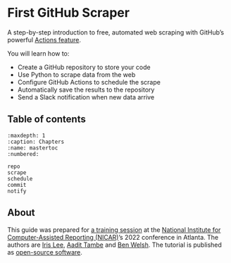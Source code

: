 ```{include} _templates/nav.html
```

# First GitHub Scraper

A step-by-step introduction to free, automated web scraping with GitHub’s powerful [Actions feature](https://github.com/features/actions).

You will learn how to:

* Create a GitHub repository to store your code
* Use Python to scrape data from the web
* Configure GitHub Actions to schedule the scrape
* Automatically save the results to the repository
* Send a Slack notification when new data arrive

## Table of contents

```{toctree}
:maxdepth: 1
:caption: Chapters
:name: mastertoc
:numbered:

repo
scrape
schedule
commit
notify
```

## About

This guide was prepared for [a training session](https://www.ire.org/product/nicar22-first-github-scraper/) at the [National Institute for Computer-Assisted Reporting (NICAR)](http://data.nicar.org/)’s 2022 conference in Atlanta. The authors are [Iris Lee](http://irisslee.com/), [Aadit Tambe](https://aadittambe.com/) and [Ben Welsh](https://palewi.re/who-is-ben-welsh/). The tutorial is published as [open-source software](https://github.com/palewire/first-github-scraper/).
